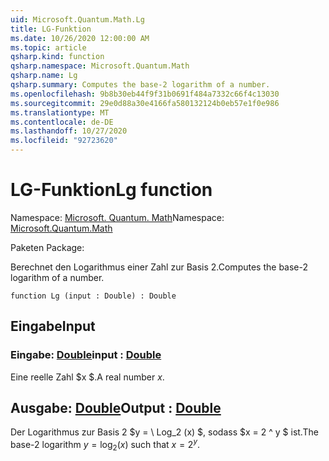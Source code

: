 ```yaml
---
uid: Microsoft.Quantum.Math.Lg
title: LG-Funktion
ms.date: 10/26/2020 12:00:00 AM
ms.topic: article
qsharp.kind: function
qsharp.namespace: Microsoft.Quantum.Math
qsharp.name: Lg
qsharp.summary: Computes the base-2 logarithm of a number.
ms.openlocfilehash: 9b8b30eb44f9f31b0691f484a7332c66f4c13030
ms.sourcegitcommit: 29e0d88a30e4166fa580132124b0eb57e1f0e986
ms.translationtype: MT
ms.contentlocale: de-DE
ms.lasthandoff: 10/27/2020
ms.locfileid: "92723620"
---
```

# <a name="lg-function"></a><span data-ttu-id="cda2e-102">LG-Funktion</span><span class="sxs-lookup"><span data-stu-id="cda2e-102">Lg function</span></span>

<span data-ttu-id="cda2e-103">Namespace: [Microsoft. Quantum. Math](xref:Microsoft.Quantum.Math)</span><span class="sxs-lookup"><span data-stu-id="cda2e-103">Namespace: [Microsoft.Quantum.Math](xref:Microsoft.Quantum.Math)</span></span>

<span data-ttu-id="cda2e-104">Paketen [](https://nuget.org/packages/)</span><span class="sxs-lookup"><span data-stu-id="cda2e-104">Package: [](https://nuget.org/packages/)</span></span>


<span data-ttu-id="cda2e-105">Berechnet den Logarithmus einer Zahl zur Basis 2.</span><span class="sxs-lookup"><span data-stu-id="cda2e-105">Computes the base-2 logarithm of a number.</span></span>

```qsharp
function Lg (input : Double) : Double
```


## <a name="input"></a><span data-ttu-id="cda2e-106">Eingabe</span><span class="sxs-lookup"><span data-stu-id="cda2e-106">Input</span></span>

### <a name="input--double"></a><span data-ttu-id="cda2e-107">Eingabe: [Double](xref:microsoft.quantum.lang-ref.double)</span><span class="sxs-lookup"><span data-stu-id="cda2e-107">input : [Double](xref:microsoft.quantum.lang-ref.double)</span></span>

<span data-ttu-id="cda2e-108">Eine reelle Zahl $x $.</span><span class="sxs-lookup"><span data-stu-id="cda2e-108">A real number $x$.</span></span>



## <a name="output--double"></a><span data-ttu-id="cda2e-109">Ausgabe: [Double](xref:microsoft.quantum.lang-ref.double)</span><span class="sxs-lookup"><span data-stu-id="cda2e-109">Output : [Double](xref:microsoft.quantum.lang-ref.double)</span></span>

<span data-ttu-id="cda2e-110">Der Logarithmus zur Basis 2 $y = \ Log_2 (x) $, sodass $x = 2 ^ y $ ist.</span><span class="sxs-lookup"><span data-stu-id="cda2e-110">The base-2 logarithm $y = \log_2(x)$ such that $x = 2^y$.</span></span>